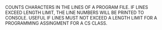  COUNTS CHARACTERS IN THE LINES OF A PROGRAM FILE. IF LINES EXCEED LENGTH LIMIT, THE LINE NUMBERS WILL BE PRINTED TO CONSOLE. USEFUL IF LINES MUST NOT EXCEED A LENGTH LIMIT FOR A PROGRAMMING ASSINGMENT FOR A CS CLASS.
